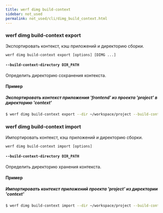 ```yaml
---
title: werf dimg build-context
sidebar: not_used
permalink: not_used/cli/dimg_build_context.html
---
```



### werf dimg build-context export
Экспортировать контекст, кэш приложений и директорию сборки.

```
werf dimg build-context export [options] [DIMG ...]
```

#### `--build-context-directory DIR_PATH`
Определить директорию сохранения контекста.

#### Пример

##### Экспортировать контекст приложения 'frontend' из проекта 'project' в директорию 'context'

```bash
$ werf dimg build-context export --dir ~/workspace/project --build-context-directory context frontend
```

### werf dimg build-context import
Импортировать контекст, кэш приложений и директорию сборки.

```
werf dimg build-context import [options]
```

#### `--build-context-directory DIR_PATH`
Определить директорию хранения контекста.

#### Пример

##### Импортировать контекст приложений проекта 'project' из директории 'context'

```bash
$ werf dimg build-context import --dir ~/workspace/project --build-context-directory context
```
